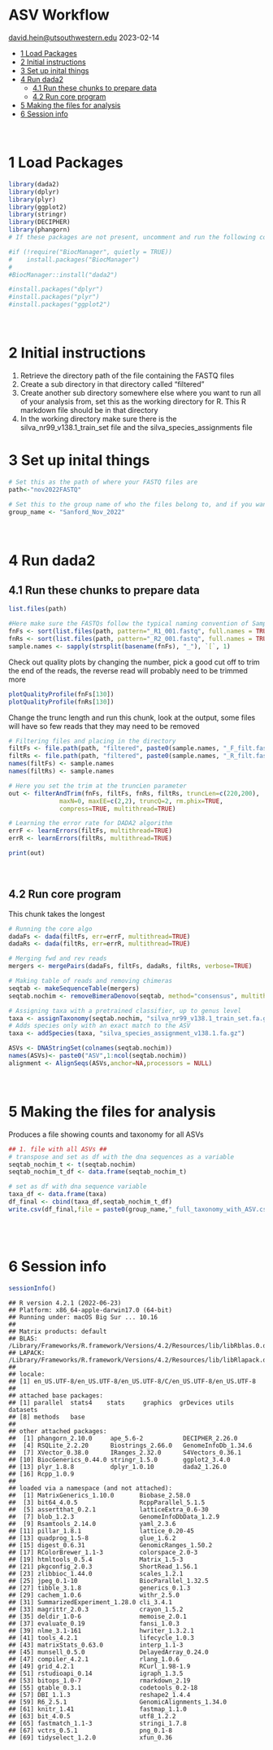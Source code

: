 ASV Workflow
================
<david.hein@utsouthwestern.edu>
2023-02-14

- <a href="#1-load-packages" id="toc-1-load-packages">1 Load Packages</a>
- <a href="#2-initial-instructions" id="toc-2-initial-instructions">2
  Initial instructions</a>
- <a href="#3-set-up-inital-things" id="toc-3-set-up-inital-things">3 Set
  up inital things</a>
- <a href="#4-run-dada2" id="toc-4-run-dada2">4 Run dada2</a>
  - <a href="#41-run-these-chunks-to-prepare-data"
    id="toc-41-run-these-chunks-to-prepare-data">4.1 Run these chunks to
    prepare data</a>
  - <a href="#42-run-core-program" id="toc-42-run-core-program">4.2 Run core
    program</a>
- <a href="#5-making-the-files-for-analysis"
  id="toc-5-making-the-files-for-analysis">5 Making the files for
  analysis</a>
- <a href="#6-session-info" id="toc-6-session-info">6 Session info</a>

<br>

# 1 Load Packages

``` r
library(dada2)
library(dplyr)
library(plyr)
library(ggplot2)
library(stringr)
library(DECIPHER)
library(phangorn)
# If these packages are not present, uncomment and run the following code 

#if (!require("BiocManager", quietly = TRUE))
#    install.packages("BiocManager")
#
#BiocManager::install("dada2")

#install.packages("dplyr")
#install.packages("plyr")
#install.packages("ggplot2")
```

<br>

# 2 Initial instructions

1.  Retrieve the directory path of the file containing the FASTQ files
2.  Create a sub directory in that directory called “filtered”
3.  Create another sub directory somewhere else where you want to run
    all of your analysis from, set this as the working directory for R.
    This R markdown file should be in that directory
4.  In the working directory make sure there is the
    silva_nr99_v138.1_train_set file and the silva_species_assignments
    file <br>

# 3 Set up inital things

``` r
# Set this as the path of where your FASTQ files are 
path<-"nov2022FASTQ"

# Set this to the group name of who the files belong to, and if you want you can throw a date in there
group_name <- "Sanford_Nov_2022"
```

<br>

# 4 Run dada2

## 4.1 Run these chunks to prepare data

``` r
list.files(path)

#Here make sure the FASTQs follow the typical naming convention of SampleID_randomstuff_R1_001.fastq
fnFs <- sort(list.files(path, pattern="_R1_001.fastq", full.names = TRUE))
fnRs <- sort(list.files(path, pattern="_R2_001.fastq", full.names = TRUE))
sample.names <- sapply(strsplit(basename(fnFs), "_"), `[`, 1)
```

Check out quality plots by changing the number, pick a good cut off to
trim the end of the reads, the reverse read will probably need to be
trimmed more

``` r
plotQualityProfile(fnFs[130])
plotQualityProfile(fnRs[130])
```

Change the trunc length and run this chunk, look at the output, some
files will have so few reads that they may need to be removed

``` r
# Filtering files and placing in the directory
filtFs <- file.path(path, "filtered", paste0(sample.names, "_F_filt.fastq.gz"))
filtRs <- file.path(path, "filtered", paste0(sample.names, "_R_filt.fastq.gz"))
names(filtFs) <- sample.names
names(filtRs) <- sample.names

# Here you set the trim at the truncLen parameter
out <- filterAndTrim(fnFs, filtFs, fnRs, filtRs, truncLen=c(220,200),
              maxN=0, maxEE=c(2,2), truncQ=2, rm.phix=TRUE,
              compress=TRUE, multithread=TRUE)

# Learning the error rate for DADA2 algorithm
errF <- learnErrors(filtFs, multithread=TRUE)
errR <- learnErrors(filtRs, multithread=TRUE)

print(out)
```

<br>

## 4.2 Run core program

This chunk takes the longest

``` r
# Running the core algo
dadaFs <- dada(filtFs, err=errF, multithread=TRUE)
dadaRs <- dada(filtRs, err=errR, multithread=TRUE)

# Merging fwd and rev reads
mergers <- mergePairs(dadaFs, filtFs, dadaRs, filtRs, verbose=TRUE)

# Making table of reads and removing chimeras
seqtab <- makeSequenceTable(mergers)
seqtab.nochim <- removeBimeraDenovo(seqtab, method="consensus", multithread=TRUE, verbose=TRUE)

# Assigning taxa with a pretrained classifier, up to genus level
taxa <- assignTaxonomy(seqtab.nochim, "silva_nr99_v138.1_train_set.fa.gz", multithread=TRUE)
# Adds species only with an exact match to the ASV 
taxa <- addSpecies(taxa, "silva_species_assignment_v138.1.fa.gz")

ASVs <- DNAStringSet(colnames(seqtab.nochim))
names(ASVs)<- paste0("ASV",1:ncol(seqtab.nochim))
alignment <- AlignSeqs(ASVs,anchor=NA,processors = NULL)
```

<br>

# 5 Making the files for analysis

Produces a file showing counts and taxonomy for all ASVs

``` r
## 1. file with all ASVs ##
# transpose and set as df with the dna sequences as a variable
seqtab_nochim_t <- t(seqtab.nochim)
seqtab_nochim_t_df <- data.frame(seqtab_nochim_t)

# set as df with dna sequence variable
taxa_df <- data.frame(taxa)
df_final <- cbind(taxa_df,seqtab_nochim_t_df)
write.csv(df_final,file = paste0(group_name,"_full_taxonomy_with_ASV.csv"),row.names = FALSE,quote=FALSE)
```

<br><br>

# 6 Session info

``` r
sessionInfo()
```

    ## R version 4.2.1 (2022-06-23)
    ## Platform: x86_64-apple-darwin17.0 (64-bit)
    ## Running under: macOS Big Sur ... 10.16
    ## 
    ## Matrix products: default
    ## BLAS:   /Library/Frameworks/R.framework/Versions/4.2/Resources/lib/libRblas.0.dylib
    ## LAPACK: /Library/Frameworks/R.framework/Versions/4.2/Resources/lib/libRlapack.dylib
    ## 
    ## locale:
    ## [1] en_US.UTF-8/en_US.UTF-8/en_US.UTF-8/C/en_US.UTF-8/en_US.UTF-8
    ## 
    ## attached base packages:
    ## [1] parallel  stats4    stats     graphics  grDevices utils     datasets 
    ## [8] methods   base     
    ## 
    ## other attached packages:
    ##  [1] phangorn_2.10.0     ape_5.6-2           DECIPHER_2.26.0    
    ##  [4] RSQLite_2.2.20      Biostrings_2.66.0   GenomeInfoDb_1.34.6
    ##  [7] XVector_0.38.0      IRanges_2.32.0      S4Vectors_0.36.1   
    ## [10] BiocGenerics_0.44.0 stringr_1.5.0       ggplot2_3.4.0      
    ## [13] plyr_1.8.8          dplyr_1.0.10        dada2_1.26.0       
    ## [16] Rcpp_1.0.9         
    ## 
    ## loaded via a namespace (and not attached):
    ##  [1] MatrixGenerics_1.10.0       Biobase_2.58.0             
    ##  [3] bit64_4.0.5                 RcppParallel_5.1.5         
    ##  [5] assertthat_0.2.1            latticeExtra_0.6-30        
    ##  [7] blob_1.2.3                  GenomeInfoDbData_1.2.9     
    ##  [9] Rsamtools_2.14.0            yaml_2.3.6                 
    ## [11] pillar_1.8.1                lattice_0.20-45            
    ## [13] quadprog_1.5-8              glue_1.6.2                 
    ## [15] digest_0.6.31               GenomicRanges_1.50.2       
    ## [17] RColorBrewer_1.1-3          colorspace_2.0-3           
    ## [19] htmltools_0.5.4             Matrix_1.5-3               
    ## [21] pkgconfig_2.0.3             ShortRead_1.56.1           
    ## [23] zlibbioc_1.44.0             scales_1.2.1               
    ## [25] jpeg_0.1-10                 BiocParallel_1.32.5        
    ## [27] tibble_3.1.8                generics_0.1.3             
    ## [29] cachem_1.0.6                withr_2.5.0                
    ## [31] SummarizedExperiment_1.28.0 cli_3.4.1                  
    ## [33] magrittr_2.0.3              crayon_1.5.2               
    ## [35] deldir_1.0-6                memoise_2.0.1              
    ## [37] evaluate_0.19               fansi_1.0.3                
    ## [39] nlme_3.1-161                hwriter_1.3.2.1            
    ## [41] tools_4.2.1                 lifecycle_1.0.3            
    ## [43] matrixStats_0.63.0          interp_1.1-3               
    ## [45] munsell_0.5.0               DelayedArray_0.24.0        
    ## [47] compiler_4.2.1              rlang_1.0.6                
    ## [49] grid_4.2.1                  RCurl_1.98-1.9             
    ## [51] rstudioapi_0.14             igraph_1.3.5               
    ## [53] bitops_1.0-7                rmarkdown_2.19             
    ## [55] gtable_0.3.1                codetools_0.2-18           
    ## [57] DBI_1.1.3                   reshape2_1.4.4             
    ## [59] R6_2.5.1                    GenomicAlignments_1.34.0   
    ## [61] knitr_1.41                  fastmap_1.1.0              
    ## [63] bit_4.0.5                   utf8_1.2.2                 
    ## [65] fastmatch_1.1-3             stringi_1.7.8              
    ## [67] vctrs_0.5.1                 png_0.1-8                  
    ## [69] tidyselect_1.2.0            xfun_0.36
